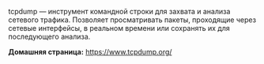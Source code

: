 tcpdump — инструмент командной строки для захвата и анализа сетевого трафика.
Позволяет просматривать пакеты, проходящие через сетевые интерфейсы, в реальном времени или сохранять их для последующего анализа.

**Домашняя страница:** <https://www.tcpdump.org/>

